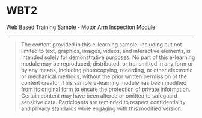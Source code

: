 # WBT2
Web Based Training Sample - Motor Arm Inspection Module

---

>The content provided in this e-learning sample, including but not limited to text, graphics, images, videos, and interactive elements, is intended solely for demonstrative purposes. No part of this e-learning module may be reproduced, distributed, or transmitted in any form or by any means, including photocopying, recording, or other electronic or mechanical methods, without the prior written permission of the content creator.
>This sample e-learning module has been modified from its original form to ensure the protection of private information. Certain content may have been altered or omitted to safeguard sensitive data. Participants are reminded to respect confidentiality and privacy standards while engaging with this modified version. 

